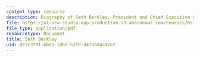 ```yaml
---
content_type: resource
description: Biography of Seth Berkley, President and Chief Executive Officer, IAVI.
file: https://ol-ocw-studio-app-production.s3.amazonaws.com/courses/hst-939-designing-and-sustaining-technology-innovation-for-global-health-practice-spring-2008/8e3c3f9f6be11d6852f8d47abd4c47e2_seth_bio.pdf
file_type: application/pdf
resourcetype: Document
title: Seth Berkley
uid: 8e3c3f9f-6be1-1d68-52f8-d47abd4c47e2
---
```

